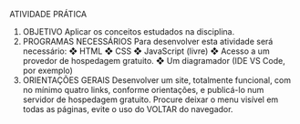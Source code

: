 ATIVIDADE PRÁTICA
1. OBJETIVO
Aplicar os conceitos estudados na disciplina.
2. PROGRAMAS NECESSÁRIOS
Para desenvolver esta atividade será necessário:
❖ HTML
❖ CSS
❖ JavaScript (livre)
❖ Acesso a um provedor de hospedagem gratuito.
❖ Um diagramador (IDE VS Code, por exemplo)
3. ORIENTAÇÕES GERAIS
Desenvolver um site, totalmente funcional, com no mínimo quatro links,
conforme orientações, e publicá-lo num servidor de hospedagem gratuito.
Procure deixar o menu visível em todas as páginas, evite o uso do
VOLTAR do navegador.
